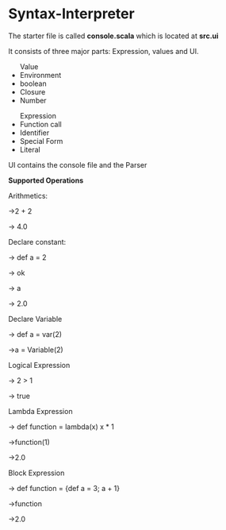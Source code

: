 # Syntax-Interpreter
The starter file is called <b>console.scala</b> which is located at <b>src.ui</b>

It consists of three major parts: Expression, values and UI.
<ul> Value 
<li> Environment </li>
<li> boolean </li>
<li> Closure </li>
<li> Number</li>
</ul>

<ul> Expression 
<li> Function call </li>
<li> Identifier </li>
<li> Special Form </li>
<li> Literal</li>
</ul>

<p>UI contains the console file and the Parser</p>
<p><b>  Supported Operations </b>
<p>Arithmetics:</p>
<p>->2 + 2
<p>-> 4.0
<p>Declare constant:
<p>-> def a = 2
<p>-> ok
<p>-> a
<p>-> 2.0
<p>Declare Variable
<p>-> def a = var(2)
<p>->a = Variable(2)
<p>Logical Expression
<p>-> 2 > 1
<p>-> true
<p>Lambda Expression
<p>-> def function = lambda(x) x * 1
<p>->function(1)
<p>->2.0
<p>Block Expression
<p>-> def function = {def a = 3; a + 1}
<p>->function
<p>->2.0

 
